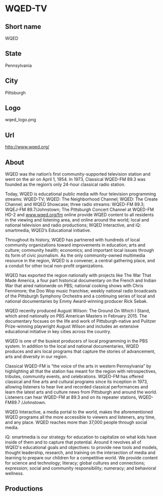 # WQED-TV

## Short name

WQED

## State

Pennsylvania

## City

Pittsburgh

## Logo

wqed\_logo.png

## Url

http://www.wqed.org/

## About

WQED was the nation’s first community-supported television station
and went on the air on April 1, 1954.  In 1973, Classical WQED-FM 89.3 was founded
as the region’s only 24-hour classical radio station.

Today, WQED is educational
public media with four television programming streams: WQED-TV; WQED: The Neighborhood
Channel; WQED: The Create Channel; and WQED Showcase; three radio streams: WQED-FM
89.3; WQEJ-FM 89.7/Johnstown; The Pittsburgh Concert Channel at WQED-FM HD-2 and
www.wqed.org/fm online provide WQED content to all residents in the viewing and
listening area, and online around the world;  local and national television and
radio productions; WQED Interactive, and iQ: smartmedia, WQED’s Educational initiative.

Throughout its history, WQED has partnered with hundreds of local community
organizations toward improvements in education; arts and culture; community health;
economics; and important local issues through its form of civic journalism.  As
the only community-owned multimedia resource in the region, WQED is a convener,
a central gathering place, and a conduit for other local non-profit organizations.

WQED has exported the region nationally with projects like The War That Made
America, a four part historical documentary on the French and Indian War that
aired nationwide on PBS; national cooking shows with Chris Fennimore; the Doo
Wop music franchise; weekly national radio broadcasts of the Pittsburgh Symphony
Orchestra and a continuing series of local and national documentaries by Emmy
Award-winning producer Rick Sebak. 

WQED recenlty produced August
Wilson: The Ground On Which I Stand, which aired nationally on PBS American
Masters in February 2015.  The documentary focsues on the life and work of
Pittsburgh-native and Pulitzer Prize-winning playwright August Wilson and
includes an extensive educational initiative in key cities across the country.


WQED is one of the busiest producers of local programming in the PBS system.
In addition to the local and national documentaries, WQED produces and airs
local programs that capture the stories of advancement, arts and diversity in
our region. 

Classical WQED-FM is “the voice of the arts in western Pennsylvania”
by highlighting all that the station has meant for the region with retrospectives,
tributes, community events, and celebrations. WQED-FM has offered classical and
fine arts and cultural programs since its inception in 1973, allowing listeners
to hear live and recorded classical performances and learn the latest arts and
culture news from Pittsburgh and around the world. Listeners can hear WQED-FM
at 89.3 and on its repeater stations, WQED-FM89.7 /Johnstown. 

WQED Interactive,
a media portal to the world, makes the aforementioned WQED programs all the more
accessible to viewers and listeners, any time, and any place. WQED reaches more
than 37,000 people through social media. 

iQ: smartmedia is our strategy for
education to capitalize on what kids have inside of them and to capture that potential.
Around it revolves all of WQED's educational goals and objectives: to provide
new tools and models, thought leadership, research, and training on the intersection
of media and learning to prepare our children for a competitive world. We provide
content for science and technology; literacy; global cultures and connections;
expression; social and community responsibility; numeracy; and behavioral wellness.


## Productions


